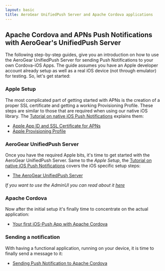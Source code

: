 ```yaml
---
layout: basic
title: AeroGear UnifiedPush Server and Apache Cordova applications
---
```


## Apache Cordova and APNs Push Notifications with AeroGear's UnifiedPush Server

The following step-by-step guides, give you an introduction on how to use the AeroGear UnifiedPush Server for sending Push Notifications to your own Cordova-iOS Apps. The guide assumes you have an Apple developer account already setup as well as a real iOS device (not through emulator) for testing. So, let's get started:

### Apple Setup

The most complicated part of getting started with APNs is the creation of a proper SSL certificate and getting a working Provisioning Profile. These steps are similar to those that are required when using our native iOS library. The [Tutorial on native iOS Push Notifications](/docs/guides/aerogear-push-ios/) explains them:

* [Apple App ID and SSL Certificate for APNs](/docs/guides/aerogear-push-ios/app-id-ssl-certificate-apns)
* [Apple Provisioning Profile](/docs/guides/aerogear-push-ios/provisioning-profiles)

### AeroGear UnifiedPush Server

Once you have the required Apple bits, it's time to get started with the AeroGear UnifiedPush Server. Same to the _Apple Setup_, the [Tutorial on native iOS Push Notifications](/docs/guides/aerogear-push-ios/) covers the iOS specific setup steps:

* [The AeroGear UnifiedPush Server](/docs/guides/aerogear-push-ios/unified-push-server)

_If you want to use the AdminUI you can read about it [here](/docs/guides/AdminConsoleGuide/)_

### Apache Cordova

Now after the initial setup it's finally time to concentrate on the actual application:

* [Your first iOS-Push App with Apache Cordova](cordova-iOS-app)

### Sending a notification

With having a functional application, running on your device, it is time to finally send a message to it:

* [Sending Push Notification to Apache Cordova](send-push)

